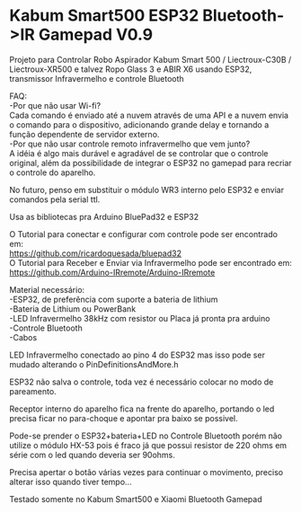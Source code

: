 # Kabum Smart500 ESP32 Bluetooth->IR Gamepad V0.9
Projeto para Controlar Robo Aspirador Kabum Smart 500 / Liectroux-C30B / Liectroux-XR500 e talvez Ropo Glass 3 e ABIR X6 usando ESP32, transmissor Infravermelho e controle Bluetooth

FAQ:  
-Por que não usar Wi-fi?  
Cada comando é enviado até a nuvem através de uma API e a nuvem envia o comando para o dispositivo, adicionando grande delay e tornando a função dependente de servidor externo.  
-Por que não usar controle remoto infravermelho que vem junto?  
A idéia é algo mais durável e agradável de se controlar que o controle original, além da possibilidade de integrar o ESP32 no gamepad para recriar o controle do aparelho.  

No futuro, penso em substituir o módulo WR3 interno pelo ESP32 e enviar comandos pela serial ttl.  


Usa as bibliotecas pra Arduino BluePad32 e ESP32  
  
O Tutorial para conectar e configurar com controle pode ser encontrado em:  
https://github.com/ricardoquesada/bluepad32  
O Tutorial para Receber e Enviar via Infravermelho pode ser encontrado em:  
https://github.com/Arduino-IRremote/Arduino-IRremote

Material necessário:  
-ESP32, de preferência com suporte a bateria de lithium  
-Bateria de Lithium ou PowerBank  
-LED Infravermelho 38kHz com resistor ou Placa já pronta pra arduino  
-Controle Bluetooth  
-Cabos  
  
LED Infravermelho conectado ao pino 4 do ESP32 mas isso pode ser mudado alterando o PinDefinitionsAndMore.h  

ESP32 não salva o controle, toda vez é necessário colocar no modo de pareamento.  

Receptor interno do aparelho fica na frente do aparelho, portando o led precisa ficar no para-choque e apontar pra baixo se possivel.  
  
Pode-se prender o ESP32+bateria+LED no Controle Bluetooth porém não utilize o módulo HX-53 pois é fraco já que possui resistor de 220 ohms em série com o led quando deveria ser 90ohms.
  
Precisa apertar o botão várias vezes para continuar o movimento, preciso alterar isso quando tiver tempo...  
  
Testado somente no Kabum Smart500 e Xiaomi Bluetooth Gamepad
